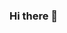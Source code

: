 ### Hi there 👋

<!--
**zulqifli-ht/zulqifli-ht** is a ✨ _special_ ✨ repository because its `README.md` (this file) appears on your GitHub profile.

Here are some ideas to get you started:

- 🔭 I’m currently working on Technos' Studio
- 🌱 I’m currently learning Laravel, Python and Flutter
- 👯 I’m looking to collaborate on Software Development
- 🤔 I’m looking for help with ...
- 💬 Ask me about ...
- 📫 How to reach me: ...
- 😄 Pronouns: ...
- ⚡ Fun fact: ...
-->
